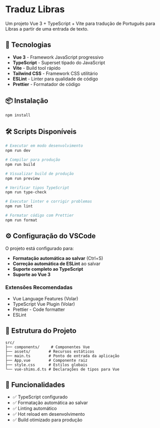 # Traduz Libras

Um projeto Vue 3 + TypeScript + Vite para tradução de Português para Libras a partir de uma entrada de texto.

## 🚀 Tecnologias

- **Vue 3** - Framework JavaScript progressivo
- **TypeScript** - Superset tipado do JavaScript
- **Vite** - Build tool rápido
- **Tailwind CSS** - Framework CSS utilitário
- **ESLint** - Linter para qualidade de código
- **Prettier** - Formatador de código

## 📦 Instalação

```bash
npm install
```

## 🛠️ Scripts Disponíveis

```bash
# Executar em modo desenvolvimento
npm run dev

# Compilar para produção
npm run build

# Visualizar build de produção
npm run preview

# Verificar tipos TypeScript
npm run type-check

# Executar linter e corrigir problemas
npm run lint

# Formatar código com Prettier
npm run format
```

## ⚙️ Configuração do VSCode

O projeto está configurado para:

- **Formatação automática ao salvar** (Ctrl+S)
- **Correção automática de ESLint** ao salvar
- **Suporte completo ao TypeScript**
- **Suporte ao Vue 3**

### Extensões Recomendadas

- Vue Language Features (Volar)
- TypeScript Vue Plugin (Volar)
- Prettier - Code formatter
- ESLint

## 📁 Estrutura do Projeto

```
src/
├── components/     # Componentes Vue
├── assets/        # Recursos estáticos
├── main.ts        # Ponto de entrada da aplicação
├── App.vue        # Componente raiz
├── style.css      # Estilos globais
└── vue-shims.d.ts # Declarações de tipos para Vue
```

## 🎯 Funcionalidades

- ✅ TypeScript configurado
- ✅ Formatação automática ao salvar
- ✅ Linting automático
- ✅ Hot reload em desenvolvimento
- ✅ Build otimizado para produção
